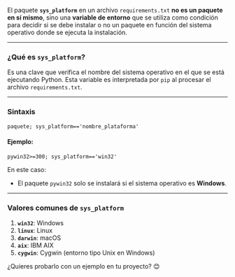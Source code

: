 El paquete **`sys_platform`** en un archivo `requirements.txt` **no es un paquete en sí mismo**, sino una **variable de entorno** que se utiliza como condición para decidir si se debe instalar o no un paquete en función del sistema operativo donde se ejecuta la instalación.

---

### **¿Qué es `sys_platform`?**
Es una clave que verifica el nombre del sistema operativo en el que se está ejecutando Python. Esta variable es interpretada por `pip` al procesar el archivo `requirements.txt`.

---

### **Sintaxis**
```plaintext
paquete; sys_platform=='nombre_plataforma'
```

#### Ejemplo:
```plaintext
pywin32>=300; sys_platform=='win32'
```

En este caso:
- El paquete `pywin32` solo se instalará si el sistema operativo es **Windows**.

---

### **Valores comunes de `sys_platform`**
1. **`win32`**: Windows
2. **`linux`**: Linux
3. **`darwin`**: macOS
4. **`aix`**: IBM AIX
5. **`cygwin`**: Cygwin (entorno tipo Unix en Windows)

¿Quieres probarlo con un ejemplo en tu proyecto? 😊